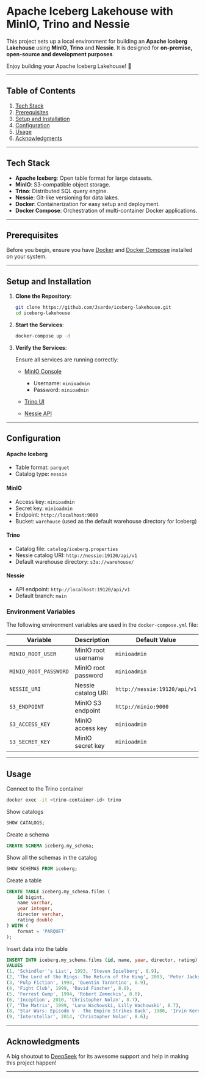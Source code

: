 # Apache Iceberg Lakehouse with MinIO, Trino and Nessie

This project sets up a local environment for building an **Apache Iceberg Lakehouse** using **MinIO**, **Trino** and **Nessie**. It is designed for **on-premise, open-source and development purposes**.

Enjoy building your Apache Iceberg Lakehouse! 🚀

---

## Table of Contents

1. [Tech Stack](#tech-stack)
2. [Prerequisites](#prerequisites)
3. [Setup and Installation](#setup-and-installation)
4. [Configuration](#configuration)
5. [Usage](#usage)
6. [Acknowledgments](#acknowledgments)

---

## Tech Stack

- **Apache Iceberg**: Open table format for large datasets.
- **MinIO**: S3-compatible object storage.
- **Trino**: Distributed SQL query engine.
- **Nessie**: Git-like versioning for data lakes.
- **Docker**: Containerization for easy setup and deployment.
- **Docker Compose**: Orchestration of multi-container Docker applications.

---

## Prerequisites

Before you begin, ensure you have [Docker](https://docs.docker.com/get-docker/) and [Docker Compose](https://docs.docker.com/compose/install/) installed on your system.

---

## Setup and Installation

1. **Clone the Repository**:
   ```bash
   git clone https://github.com/Jsarde/iceberg-lakehouse.git
   cd iceberg-lakehouse
   ```

2. **Start the Services**:
   ```bash
   docker-compose up -d
   ```

3. **Verify the Services**:
   
   Ensure all services are running correctly:
   
   - [MinIO Console](http://localhost:9000)
     - Username: `minioadmin`
     - Password: `minioadmin`
   
   - [Trino UI](http://localhost:8080)
   
   - [Nessie API](http://localhost:19120)

---

## Configuration

#### Apache Iceberg
- Table format: `parquet`
- Catalog type: `nessie`

#### MinIO
- Access key: `minioadmin`
- Secret key: `minioadmin`
- Endpoint: `http://localhost:9000`
- Bucket: `warehouse` (used as the default warehouse directory for Iceberg)

#### Trino
- Catalog file: `catalog/iceberg.properties`
- Nessie catalog URI: `http://nessie:19120/api/v1`
- Default warehouse directory: `s3a://warehouse/`

#### Nessie
- API endpoint: `http://localhost:19120/api/v1`
- Default branch: `main`

### Environment Variables

The following environment variables are used in the `docker-compose.yml` file:

| Variable                     | Description                    | Default Value                |
|------------------------------|--------------------------------|------------------------------|
| `MINIO_ROOT_USER`            | MinIO root username            | `minioadmin`                 |
| `MINIO_ROOT_PASSWORD`        | MinIO root password            | `minioadmin`                 |
| `NESSIE_URI`                 | Nessie catalog URI             | `http://nessie:19120/api/v1` |
| `S3_ENDPOINT`                | MinIO S3 endpoint              | `http://minio:9000`          |
| `S3_ACCESS_KEY`              | MinIO access key               | `minioadmin`                 |
| `S3_SECRET_KEY`              | MinIO secret key               | `minioadmin`                 |

---

## Usage

Connect to the Trino container

```bash
docker exec -it <trino-container-id> trino
```

Show catalogs

```sql
SHOW CATALOGS;
```

Create a schema

```sql
CREATE SCHEMA iceberg.my_schema;
```

Show all the schemas in the catalog

```sql
SHOW SCHEMAS FROM iceberg;
```

Create a table

```sql
CREATE TABLE iceberg.my_schema.films (
    id bigint,
    name varchar,
    year integer,
    director varchar,
    rating double
) WITH (
    format = 'PARQUET'
);
```

Insert data into the table

```sql
INSERT INTO iceberg.my_schema.films (id, name, year, director, rating)
VALUES
(1, 'Schindler''s List', 1993, 'Steven Spielberg', 8.9),
(2, 'The Lord of the Rings: The Return of the King', 2003, 'Peter Jackson', 8.9),
(3, 'Pulp Fiction', 1994, 'Quentin Tarantino', 8.9),
(4, 'Fight Club', 1999, 'David Fincher', 8.8),
(5, 'Forrest Gump', 1994, 'Robert Zemeckis', 8.8),
(6, 'Inception', 2010, 'Christopher Nolan', 8.7),
(7, 'The Matrix', 1999, 'Lana Wachowski, Lilly Wachowski', 8.7),
(8, 'Star Wars: Episode V - The Empire Strikes Back', 1980, 'Irvin Kershner', 8.7),
(9, 'Interstellar', 2014, 'Christopher Nolan', 8.6);
```

---

## Acknowledgments

A big shoutout to [DeepSeek](https://chat.deepseek.com/) for its awesome support and help in making this project happen!

---

